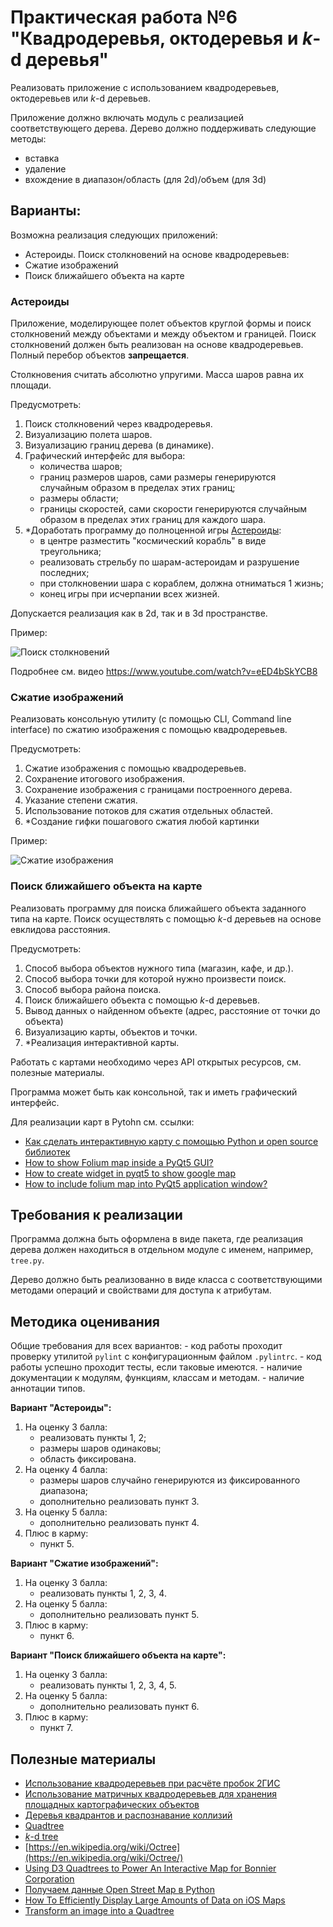 # Практическая работа №6 "Квадродеревья, октодеревья и *k*-d деревья"

Реализовать приложение с использованием квадродеревьев, октодеревьев или
*k*-d деревьев.

Приложение должно включать модуль с реализацией соответствующего дерева.
Дерево должно поддерживать следующие методы:
- вставка
- удаление
- вхождение в диапазон/область (для 2d)/объем (для 3d)

## Варианты:

Возможна реализация следующих приложений:
- Астероиды. Поиск столкновений на основе квадродеревьев:
- Сжатие изображений
- Поиск ближайшего объекта на карте

### Астероиды

Приложение, моделирующее полет объектов круглой формы и поиск столкновений
между объектами и между объектом и границей. Поиск столкновений должен быть
реализован на основе квадродеревьев. Полный перебор объектов **запрещается**.

Столкновения считать абсолютно упругими. Масса шаров равна их площади.

Предусмотреть:
1. Поиск столкновений через квадродеревья.
2. Визуализацию полета шаров.
3. Визуализацию границ дерева (в динамике).
4. Графический интерфейс для выбора:
    - количества шаров;
    - границ размеров шаров, сами размеры генерируются случайным образом в
    пределах этих границ;
    - размеры области;
    - границы скоростей, сами скорости генерируются случайным образом в
    пределах этих границ для каждого шара.
5. *Доработать программу до полноценной игры
[Астероиды](https://ru.wikipedia.org/wiki/Asteroids):
    - в центре разместить "космический корабль" в виде треугольника;
    - реализовать стрельбу по шарам-астероидам и разрушение последних;
    - при столкновении шара с кораблем, должна отниматься 1 жизнь;
    - конец игры при исчерпании всех жизней.

Допускается реализация как в 2d, так и в 3d пространстве.

Пример:

![Поиск столкновений](https://hsto.org/getpro/habr/post_images/59e/237/20a/59e23720a19b3109d80e62c6d2d539a0.gif)

Подробнее см. видео https://www.youtube.com/watch?v=eED4bSkYCB8

### Сжатие изображений

Реализовать консольную утилиту (с помощью CLI, Command line interface) по
сжатию изображения с помощью квадродеревьев.

Предусмотреть:
1. Сжатие изображения с помощью квадродеревьев.
2. Сохранение итогового изображения.
3. Сохранение изображения с границами построенного дерева.
4. Указание степени сжатия.
5. Использование потоков для сжатия отдельных областей.
6. *Создание гифки пошагового сжатия любой картинки

Пример:

![Сжатие изображения](https://upload.wikimedia.org/wikipedia/commons/d/d7/Quadtree_compression_of_an_image.gif)

### Поиск ближайшего объекта на карте

Реализовать программу для поиска ближайшего объекта заданного типа на карте.
Поиск осуществлять с помощью *k*-d деревьев на основе евклидова расстояния.

Предусмотреть:
1. Способ выбора объектов нужного типа (магазин, кафе, и др.).
2. Способ выбора точки для которой нужно произвести поиск.
3. Способ выбора района поиска.
4. Поиск ближайшего объекта с помощью *k*-d деревьев.
5. Вывод данных о найденном объекте (адрес, расстояние от точки до объекта)
6. Визуализацию карты, объектов и точки.
7. *Реализация интерактивной карты.

Работать с картами необходимо через API открытых ресурсов, см. полезные
материалы.

Программа может быть как консольной, так и иметь графический интерфейс.

Для реализации карт в Pytohn см. ссылки:
- [Как сделать интерактивную карту с помощью Python и open source библиотек](https://habr.com/ru/company/skillfactory/blog/521840/)
- [How to show Folium map inside a PyQt5 GUI?](https://stackoverflow.com/questions/58590199/how-to-show-folium-map-inside-a-pyqt5-gui)
- [How to create widget in pyqt5 to show google map](https://stackoverflow.com/questions/53627316/how-to-create-widget-in-pyqt5-to-show-google-map)
- [How to include folium map into PyQt5 application window?](https://stackoverflow.com/questions/60437182/how-to-include-folium-map-into-pyqt5-application-window)

##  Требования к реализации

Программа должна быть оформлена в виде пакета, где реализация дерева должен
находиться в отдельном модуле с именем, например, `tree.py`.

Дерево должно быть реализованно в виде класса с соответствующими методами
операций и свойствами для доступа к атрибутам.

<!-- ## Входные и выходные данные -->

## Методика оценивания

Общие требования для всех вариантов:
    - код работы проходит проверку утилитой `pylint` с конфигурационным
    файлом `.pylintrc`.
    - код работы успешно проходит тесты, если таковые имеются.
    - наличие документации к модулям, функциям, классам и методам.
    - наличие аннотации типов.

**Вариант "Астероиды":**
1. На оценку 3 балла:
    - реализовать пункты 1, 2;
    - размеры шаров одинаковы;
    - область фиксирована.
2. На оценку 4 балла:
    - размеры шаров случайно генерируются из фиксированного диапазона;
    - дополнительно реализовать пункт 3.
3. На оценку 5 балла:
    - дополнительно реализовать пункт 4.
4. Плюс в карму:
    - пункт 5.

**Вариант "Сжатие изображений":**
1. На оценку 3 балла:
    - реализовать пункты 1, 2, 3, 4.
2. На оценку 5 балла:
    - дополнительно реализовать пункт 5.
3. Плюс в карму:
    - пункт 6.

**Вариант "Поиск ближайшего объекта на карте":**
1. На оценку 3 балла:
    - реализовать пункты 1, 2, 3, 4, 5.
2. На оценку 5 балла:
    - дополнительно реализовать пункт 6.
3. Плюс в карму:
    - пункт 7.


## Полезные материалы

- [Использование квадродеревьев при расчёте пробок 2ГИС](https://habr.com/ru/company/2gis/blog/205742/)
- [Использование матричных квадродеревьев для хранения площадных картографических объектов](http://www.swsys.ru/index.php?page=article&id=632)
- [Деревья квадрантов и распознавание коллизий](https://habr.com/ru/post/473066/)
- [Quadtree](https://en.wikipedia.org/wiki/Quadtree)
- [*k*-d tree](https://en.wikipedia.org/wiki/K-d_tree)
- [https://en.wikipedia.org/wiki/Octree](https://en.wikipedia.org/wiki/Octree/)
- [Using D3 Quadtrees to Power An Interactive Map for Bonnier Corporation](https://www.phase2technology.com/blog/using-d3-quadtrees)
- [Получаем данные Open Street Map в Python](https://nuancesprog.ru/p/6248/)
- [How To Efficiently Display Large Amounts of Data on iOS Maps](https://thoughtbot.com/blog/how-to-handle-large-amounts-of-data-on-maps)
- [Transform an image into a Quadtree](https://medium.com/analytics-vidhya/transform-an-image-into-a-quadtree-39b3aa6e019a)
